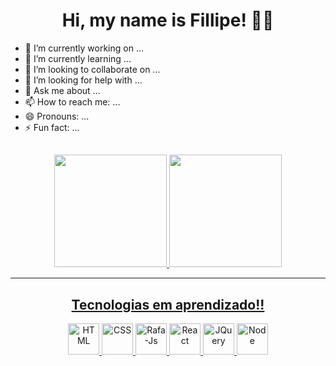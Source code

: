 <h1 align="center">Hi, my name is Fillipe! 👋😎</h1>

- 🔭 I’m currently working on ...
- 🌱 I’m currently learning ...
- 👯 I’m looking to collaborate on ...
- 🤔 I’m looking for help with ...
- 💬 Ask me about ...
- 📫 How to reach me: ...
- 😄 Pronouns: ...
- ⚡ Fun fact: ...

##
<div align="center">
  <a href="https://github.com/rafaballerini">
  <img height="180em" src="https://github-readme-stats.vercel.app/api?username=fillipe-miguel&show_icons=true&theme=dark&include_all_commits=true&count_private=true"/>
  <img height="180em" src="https://github-readme-stats.vercel.app/api/top-langs/?username=fillipe-miguel&layout=compact&langs_count=7&theme=dark"/>
</div>
<hr>
  

<h2 align="center">Tecnologias em aprendizado!!</h2>
  
<div align="center">
  <img alt="HTML" height="50px" src="https://cdn.jsdelivr.net/gh/devicons/devicon/icons/html5/html5-plain.svg" />
  <img alt="CSS" height="50" src="https://cdn.jsdelivr.net/gh/devicons/devicon/icons/css3/css3-plain.svg" />
  <img alt="Rafa-Js" height="50" src="https://cdn.jsdelivr.net/gh/devicons/devicon/icons/javascript/javascript-plain.svg" />
  <img alt="React" height="50" src="https://cdn.jsdelivr.net/gh/devicons/devicon/icons/react/react-original.svg" />
  <img alt="JQuery" height="50" src="https://cdn.jsdelivr.net/gh/devicons/devicon/icons/jquery/jquery-original.svg" />
  <img alt="Node" height="50" src="https://cdn.jsdelivr.net/gh/devicons/devicon/icons/nodejs/nodejs-original-wordmark.svg" />
</div>
